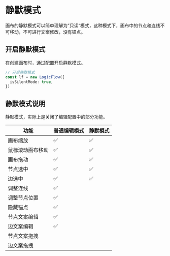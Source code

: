 # 静默模式

画布的静默模式可以简单理解为”只读“模式，这种模式下，画布中的节点和连线不可移动，不可进行文案修改，没有锚点。

## 开启静默模式

在创建画布时，通过配置开启静默模式。
```ts
// 开启静默模式
const lf = new LogicFlow({
  isSilentMode: true,
})
```

<example :height="400" ></example>

## 静默模式说明

静默模式，实际上是关闭了编辑配置中的部分功能。 

|功能|普通编辑模式 |静默模式|
|---|---|---|
|画布缩放|✅  |✅|
|鼠标滚动画布移动|✅  |✅ |
|画布拖动|✅  |✅ |
|节点选中|✅  |✅ |
|边选中|✅  |✅ |
|调整连线|✅  | |
|调整节点位置|✅  | |
|隐藏锚点|✅  | |
|节点文案编辑|✅  | |
|边文案编辑|✅  | |
|节点文案拖拽| | |
|边文案拖拽| | |
